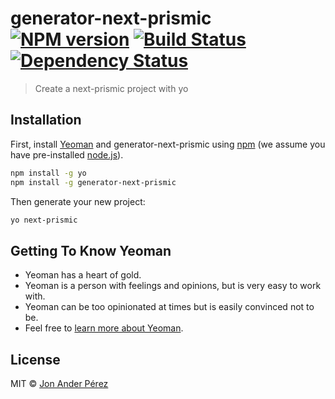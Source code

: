# generator-next-prismic [![NPM version][npm-image]][npm-url] [![Build Status][travis-image]][travis-url] [![Dependency Status][daviddm-image]][daviddm-url]
> Create a next-prismic project with yo

## Installation

First, install [Yeoman](http://yeoman.io) and generator-next-prismic using [npm](https://www.npmjs.com/) (we assume you have pre-installed [node.js](https://nodejs.org/)).

```bash
npm install -g yo
npm install -g generator-next-prismic
```

Then generate your new project:

```bash
yo next-prismic
```

## Getting To Know Yeoman

 * Yeoman has a heart of gold.
 * Yeoman is a person with feelings and opinions, but is very easy to work with.
 * Yeoman can be too opinionated at times but is easily convinced not to be.
 * Feel free to [learn more about Yeoman](http://yeoman.io/).

## License

MIT © [Jon Ander Pérez]()


[npm-image]: https://badge.fury.io/js/generator-next-prismic.svg
[npm-url]: https://npmjs.org/package/generator-next-prismic
[travis-image]: https://travis-ci.org/jonanderdev/generator-next-prismic.svg?branch=master
[travis-url]: https://travis-ci.org/jonanderdev/generator-next-prismic
[daviddm-image]: https://david-dm.org/jonanderdev/generator-next-prismic.svg?theme=shields.io
[daviddm-url]: https://david-dm.org/jonanderdev/generator-next-prismic
